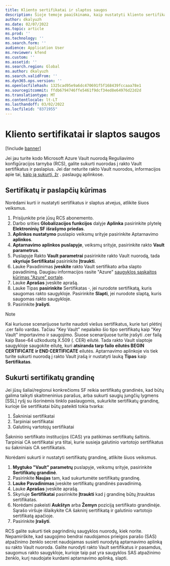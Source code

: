 ```yaml
---
title: Kliento sertifikatai ir slaptos saugos
description: Šioje temoje paaiškinama, kaip nustatyti kliento sertifikatus ir paslapymus išrašant elektronines SF.
author: dkalyuzh
ms.date: 02/07/2022
ms.topic: article
ms.prod: ''
ms.technology: ''
ms.search.form: ''
audience: Application User
ms.reviewer: kfend
ms.custom: ''
ms.assetid: ''
ms.search.region: Global
ms.author: dkalyuzh
ms.search.validFrom: ''
ms.dyn365.ops.version: ''
ms.openlocfilehash: 1325cad95e9a6dc470691f5f168439fccaaa78e1
ms.sourcegitcommit: ffdb6794746ffe5461f9dcf34ed8e64976d22d2d
ms.translationtype: MT
ms.contentlocale: lt-LT
ms.lasthandoff: 03/02/2022
ms.locfileid: "8371955"
---
```

# <a name="customer-certificates-and-secrets"></a>Kliento sertifikatai ir slaptos saugos

[!include [banner](../includes/banner.md)]

Jei jau turite kodo Microsoft Azure Vault nuorodą Reguliavimo konfigūracijos tarnyba (RCS), galite sukurti nuorodas į rakto Vault sertifikatus ir paslapius. Jei dar neturite rakto Vault nuorodos, informacijos apie tai, [kaip ją sukurti, žr](e-invoicing-service-environments.md) . paslaugų aplinkose.

## <a name="create-certificates-and-secrets"></a>Sertifikatų ir paslapčių kūrimas

Norėdami kurti ir nustatyti sertifikatus ir slaptus atvejus, atlikite šiuos veiksmus.

1. Prisijunkite prie jūsų RCS abonemento.
2. Darbo srities **Globalizacijos funkcijos** dalyje **Aplinka** pasirinkite plytelę **Elektroninių SF išrašymo priedas**.
3. **Aplinkos nustatymo** puslapio veiksmų srityje pasirinkite Aptarnavimo **aplinkos**.
4. **Aptarnavimo aplinkos puslapyje**, veiksmų srityje, pasirinkite rakto **Vault parametrus**.
5. Puslapyje Rakto **Vault parametrai** pasirinkite rakto Vault nuorodą, tada **skyriuje Sertifikatai** pasirinkite **Įtraukti**.
6. Lauke Pavadinimas **įveskite** rakto Vault sertifikato arba slapto pavadinimą. Daugiau informacijos rasite "Azure" [saugyklos sąskaitos kūrimas "Azure" portale](e-invoicing-create-azure-storage-account-azure-portal.md).
7. Lauke **Aprašas** įveskite aprašą.
8. Lauke Tipas **pasirinkite** Sertifikatas **·**, jei nurodote sertifikatą, kuris saugomas rakto saugykloje. Pasirinkite **Slapti**, jei nurodote slaptą, kuris saugomas rakto saugykloje.
9. Pasirinkite **Įrašyti**.

> [!NOTE]
> Kai kuriuose scenarijuose turite naudoti viešus sertifikatus, kurie turi plėtinį .cer failo vardas. Tačiau "Key Vault" nepalaiko šio tipo sertifikatų kaip "Key Vault" importavimo ir saugojimo. Šiuose scenarijuose turite įrašyti .cer failą kaip Base-64 užkoduotą X.509 (. CER) eilutė. Tada rakto Vault slaptoje saugykloje saugokite eilutę, kuri **atsiranda tarp failo eilutės BEGIN CERTIFICATE** **ir END CERTIFICATE** eilutės. Aptarnavimo aplinkoje vis tiek turite sukurti nuorodą į rakto Vault įrašą ir nustatyti lauką **Tipas** kaip **Sertifikatas**.

## <a name="create-a-chain-of-certificates"></a>Sukurti sertifikatų grandinę

Jei jūsų šaliai/regionui konkrečioms SF reikia sertifikatų grandinės, kad būtų galima taikyti skaitmeninius parašus, arba sukurti saugių jungčių lygmens \[SSL\] ryšį su išorinėmis tinklo paslaugomis, sukurkite sertifikatų grandinę, kurioje šie sertifikatai būtų pateikti tokia tvarka:

1. Šakniniai sertifikatai
2. Tarpiniai sertifikatai
3. Galutinių vartotojų sertifikatai

Šakninio sertifikato institucijos (CAS) yra patikimas sertifikatų šaltinis. Tarpiniai CA sertifikatai yra tiltai, kurie susieja galutinio vartotojo sertifikatus su šakniniais CA sertifikatais.

Norėdami sukurti ir nustatyti sertifikatų grandinę, atlikite šiuos veiksmus.

1. **Mygtuko "Vault" parametrų** puslapyje, veiksmų srityje, pasirinkite **Sertifikatų grandinė**.
2. Pasirinkite **Naujas** tam, kad sukurtumėte sertifikatų grandinę.
3. **Lauke Pavadinimas** įveskite sertifikatų grandinės pavadinimą.
4. Lauke **Aprašas** įveskite aprašą.
5. Skyriuje **Sertifikatai** pasirinkite **Įtraukti** kad į grandinę būtų įtrauktas sertifikatas.
6. Norėdami pakeisti **Aukštyn** arba **Žemyn** poziciją sertifikato grandinėje. Sąrašo viršuje išlaikykite CA šakninį sertifikatą ir galutinio vartotojo sertifikatą apačioje.
7. Pasirinkite **Įrašyti**.

RCS galite sukurti tiek pagrindinių saugyklos nuorodų, kiek norite. Nepamirškite, kad saugojimo bendrai naudojamos prieigos parašo (SAS) atpažinimo ženklo secret naudojamas susieti nurodytą aptarnavimo aplinką su rakto Vault nuoroda. Galite nurodyti rakto Vault sertifikatus ir pasamdus, saugomus rakto saugykloje, kurioje taip pat yra saugyklos SAS atpažinimo ženklo, kurį naudojate kurdami aptarnavimo aplinką, slapti.
